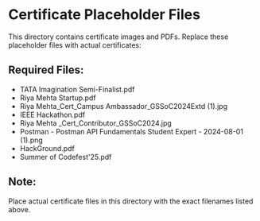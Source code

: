 # Certificate Placeholder Files

This directory contains certificate images and PDFs. Replace these placeholder files with actual certificates:

## Required Files:
- TATA Imagination Semi-Finalist.pdf
- Riya Mehta Startup.pdf  
- Riya Mehta_Cert_Campus Ambassador_GSSoC2024Extd (1).jpg
- IEEE Hackathon.pdf
- Riya Mehta _Cert_Contributor_GSSoC2024.jpg
- Postman - Postman API Fundamentals Student Expert - 2024-08-01 (1).png
- HackGround.pdf
- Summer of Codefest'25.pdf

## Note:
Place actual certificate files in this directory with the exact filenames listed above.